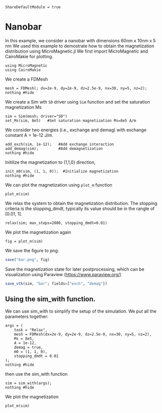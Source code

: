 ```@meta
ShareDefaultModule = true
```

# Nanobar

In this example, we consider a nanobar with dimensions 60nm x 10nm x 5 nm
We used this example to demostrate how to obtain the magnetization distribution using MicroMagnetic.jl
We first import MicroMagnetic and CairoMakie for plotting.

````@example
using MicroMagnetic
using CairoMakie
````

We create a FDMesh

````@example
mesh = FDMesh(; dx=2e-9, dy=2e-9, dz=2.5e-9, nx=30, ny=5, nz=2);
nothing #hide
````

We create a Sim wth `SD` driver using `Sim` function and set the saturation magnetization Ms

````@example
sim = Sim(mesh; driver="SD")
set_Ms(sim, 8e5)   #Set saturation magnetization Ms=8e5 A/m
````

We consider two energies (i.e., exchange and demag) with exchange constant A = 1e-12 J/m.

````@example
add_exch(sim, 1e-12);   #Add exchange interaction
add_demag(sim);         #Add demagnetization
nothing #hide
````

Initilize the magnetization to (1,1,0) direction,

````@example
init_m0(sim, (1, 1, 0));  #Initialize magnetization
nothing #hide
````

We can plot the magnetization using `plot_m` function

````@example
plot_m(sim)
````

We relax the system to obtain the magnetization distribution. The stopping criteria is the stopping_dmdt,
typically its value should be in the rangle of [0.01, 1].

````@example
relax(sim; max_steps=2000, stopping_dmdt=0.01)
````

We plot the magnetization again

````@example
fig = plot_m(sim)
````

We save the figure to png.

```julia
save("bar.png", fig)
```

Save the magnetization state for later postprocessing, which can be visualization using Paraview (https://www.paraview.org/)

```julia
save_vtk(sim, "bar"; fields=["exch", "demag"])
```

## Using the sim_with function.
We can use sim_with to simplify the setup of the simulation.
We put all the parameters together:

````@example
args = (
    task = "Relax",
    mesh = FDMesh(dx=2e-9, dy=2e-9, dz=2.5e-9, nx=30, ny=5, nz=2),
    Ms = 8e5,
    A = 1e-12,
    demag = true,
    m0 = (1, 1, 0),
    stopping_dmdt = 0.01
);
nothing #hide
````

then use the sim_with function

````@example
sim = sim_with(args);
nothing #hide
````

We plot the magnetization

````@example
plot_m(sim)
````
